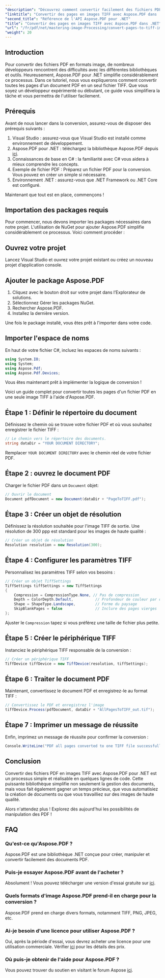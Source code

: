 ```yaml
---
"description": "Découvrez comment convertir facilement des fichiers PDF en images TIFF de haute qualité grâce à la bibliothèque Aspose.PDF pour .NET. Ce tutoriel étape par étape fournit des instructions claires et un exemple de code."
"linktitle": "Convertir des pages en images TIFF avec Aspose.PDF dans .NET"
"second_title": "Référence de l'API Aspose.PDF pour .NET"
"title": "Convertir des pages en images TIFF avec Aspose.PDF dans .NET"
"url": "/fr/pdf/net/mastering-image-Processing/convert-pages-to-tiff-images/"
"weight": 20
---
```


## Introduction

Pour convertir des fichiers PDF en formats image, de nombreux développeurs rencontrent des difficultés avec les différentes bibliothèques et outils. Heureusement, Aspose.PDF pour .NET simplifie considérablement ce processus. Dans ce tutoriel, nous vous expliquerons comment convertir toutes les pages d'un document PDF en un seul fichier TIFF. Que vous soyez un développeur expérimenté ou débutant, ce guide vous simplifiera la tâche et vous permettra de l'utiliser facilement.

## Prérequis

Avant de nous lancer dans la conversion, assurez-vous de disposer des prérequis suivants :

1. Visual Studio : assurez-vous que Visual Studio est installé comme environnement de développement.
2. Aspose.PDF pour .NET : téléchargez la bibliothèque Aspose.PDF depuis [ici](https://releases.aspose.com/pdf/net/).
3. Connaissances de base en C# : la familiarité avec C# vous aidera à mieux comprendre les concepts.
4. Exemple de fichier PDF : Préparez un fichier PDF pour la conversion. Vous pouvez en créer un simple si nécessaire.
5. Environnement .NET : assurez-vous que .NET Framework ou .NET Core est configuré.

Maintenant que tout est en place, commençons !

## Importation des packages requis

Pour commencer, nous devons importer les packages nécessaires dans notre projet. L'utilisation de NuGet pour ajouter Aspose.PDF simplifie considérablement ce processus. Voici comment procéder :

## Ouvrez votre projet

Lancez Visual Studio et ouvrez votre projet existant ou créez un nouveau projet d’application console.

## Ajouter le package Aspose.PDF

1. Cliquez avec le bouton droit sur votre projet dans l’Explorateur de solutions.
2. Sélectionnez Gérer les packages NuGet.
3. Rechercher Aspose.PDF.
4. Installez la dernière version.

Une fois le package installé, vous êtes prêt à l'importer dans votre code.

##  Importer l'espace de noms

En haut de votre fichier C#, incluez les espaces de noms suivants :

```csharp
using System.IO;
using System;
using Aspose.Pdf;
using Aspose.Pdf.Devices;
```

Vous êtes maintenant prêt à implémenter la logique de conversion !

Voici un guide complet pour convertir toutes les pages d'un fichier PDF en une seule image TIFF à l'aide d'Aspose.PDF.

## Étape 1 : Définir le répertoire du document

Définissez le chemin où se trouve votre fichier PDF et où vous souhaitez enregistrer le fichier TIFF :

```csharp
// Le chemin vers le répertoire des documents.
string dataDir = "YOUR DOCUMENT DIRECTORY";
```

Remplacer `YOUR DOCUMENT DIRECTORY` avec le chemin réel de votre fichier PDF.

## Étape 2 : ouvrez le document PDF

Charger le fichier PDF dans un `Document` objet:

```csharp
// Ouvrir le document
Document pdfDocument = new Document(dataDir + "PageToTIFF.pdf");
```

## Étape 3 : Créer un objet de résolution

Définissez la résolution souhaitée pour l'image TIFF de sortie. Une résolution de 300 ppp est standard pour les images de haute qualité :

```csharp
// Créer un objet de résolution
Resolution resolution = new Resolution(300);
```

## Étape 4 : Configurer les paramètres TIFF

Personnalisez les paramètres TIFF selon vos besoins :

```csharp
// Créer un objet TiffSettings
TiffSettings tiffSettings = new TiffSettings
{
    Compression = CompressionType.None, // Pas de compression
    Depth = ColorDepth.Default,          // Profondeur de couleur par défaut
    Shape = ShapeType.Landscape,         // Forme du paysage
    SkipBlankPages = false               // Inclure des pages vierges
};
```

Ajuster le `Compression` tapez si vous préférez une taille de fichier plus petite.

## Étape 5 : Créer le périphérique TIFF

Instanciez le périphérique TIFF responsable de la conversion :

```csharp
// Créer un périphérique TIFF
TiffDevice tiffDevice = new TiffDevice(resolution, tiffSettings);
```

## Étape 6 : Traiter le document PDF

Maintenant, convertissez le document PDF et enregistrez-le au format TIFF :

```csharp
// Convertissez le PDF et enregistrez l'image
tiffDevice.Process(pdfDocument, dataDir + "AllPagesToTIFF_out.tif");
```

## Étape 7 : Imprimer un message de réussite

Enfin, imprimez un message de réussite pour confirmer la conversion :

```csharp
Console.WriteLine("PDF all pages converted to one TIFF file successfully!");
```

## Conclusion

Convertir des fichiers PDF en images TIFF avec Aspose.PDF pour .NET est un processus simple et réalisable en quelques lignes de code. Cette puissante bibliothèque simplifie non seulement la gestion des documents, mais vous fait également gagner un temps précieux, que vous automatisiez la création de documents ou que vous travailliez sur des images de haute qualité. 

Alors n'attendez plus ! Explorez dès aujourd'hui les possibilités de manipulation des PDF !

## FAQ

### Qu'est-ce qu'Aspose.PDF ?
Aspose.PDF est une bibliothèque .NET conçue pour créer, manipuler et convertir facilement des documents PDF.

### Puis-je essayer Aspose.PDF avant de l'acheter ?
Absolument ! Vous pouvez télécharger une version d'essai gratuite sur [ici](https://releases.aspose.com/).

### Quels formats d'image Aspose.PDF prend-il en charge pour la conversion ?
Aspose.PDF prend en charge divers formats, notamment TIFF, PNG, JPEG, etc.

### Ai-je besoin d'une licence pour utiliser Aspose.PDF ?
Oui, après la période d'essai, vous devrez acheter une licence pour une utilisation commerciale. Vérifier [ici](https://purchase.aspose.com/) pour les détails des prix.

### Où puis-je obtenir de l'aide pour Aspose.PDF ?
Vous pouvez trouver du soutien en visitant le forum Aspose [ici](https://forum.aspose.com/c/pdf/10).